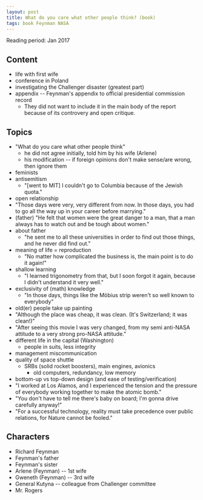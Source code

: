 ```yaml
---
layout: post
title: What do you care what other people think? (book)
tags: book Feynman NASA
---
```


Reading period: Jan 2017

## Content
- life with first wife
- conference in Poland
- investigating the Challenger disaster (greatest part)
- appendix -- Feynman's appendix to official presidential commission record
  - They did not want to include it in the main body of the report because of
    its controvery and open critique.

## Topics
- "What do you care what other people think"
  - he did not agree initially, told him by his wife (Arlene)
  - his modification -- if foreign opinions don't make sense/are wrong, then ignore them
- feminists
- antisemitism
  - "[went to MIT] I couldn't go to Columbia because of the Jewish quota."
- open relationship
- "Those days were very, very different from now. In those days, you had to go
  all the way up in your career before marrying."
- (father) "He felt that women were the great danger to a man, that a man
  always has to watch out and be tough about women."
- about father
  - "he sent me to all these universities in order to find out those things,
    and he never did find out."
- meaning of life = reproduction
  - "No matter how complicated the business is, the main point is to do it
    again!"
- shallow learning
  - "I learned trigonometry from that, but I soon forgot it again, because I
    didn't understand it very well."
- exclusivity of (math) knowledge
  - "In those days, things like the Möbius strip weren't so well known to everybody"
- old(er) people take up painting
- "Although the place was cheap, it was clean. (It's Switzerland; it was clean!)"
- "After seeing this movie I was very changed, from my semi anti-NASA attitude
  to a very strong pro-NASA attitude."
- different life in the capital (Washington)
  - people in suits, less integrity
- management miscommunication
- quality of space shuttle
  - SRBs (solid rocket boosters), main engines, avionics
    - old computers, redundancy, low memory
- bottom-up vs top-down design (and ease of testing/verification)
- "I worked at Los Alamos, and I experienced the tension and the pressure of
  everybody working together to make the atomic bomb."
- "You don't have to tell me there's baby on board; I'm gonna drive carefully anyway!"
- "For a successful technology, reality must take precedence over public
  relations, for Nature cannot be fooled."

## Characters
- Richard Feynman
- Feynman's father
- Feynman's sister
- Arlene (Feynman) -- 1st wife
- Gweneth (Feynman) -- 3rd wife
- General Kutyna -- colleague from Challenger committee
- Mr. Rogers 
